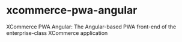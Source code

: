 # xcommerce-pwa-angular
XCommerce PWA Angular: The Angular-based PWA front-end of the enterprise-class XCommerce application
